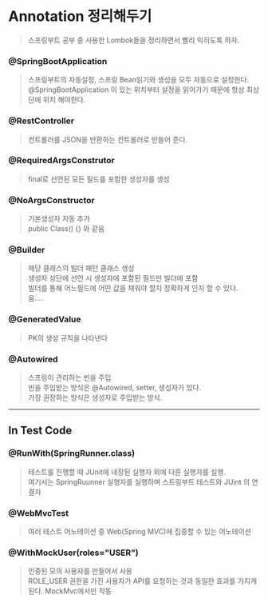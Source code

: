 # Annotation 정리해두기

> 스프링부트 공부 중 사용한 Lombok들을 정리하면서 빨리 익히도록 하자.

### @SpringBootApplication

> 스프링부트의 자동설정, 스프링 Bean읽기와 생성을 모두 자동으로 설정한다.  
> @SpringBootApplication 이 있는 위치부터 설정을 읽어가기 때문에 항상 최상단에 위치 해야한다.

### @RestController

> 컨트롤러를 JSON을 반환하는 컨트롤러로 만들어 준다.

### @RequiredArgsConstrutor

> final로 선언된 모든 필드를 포함한 생성자를 생성

### @NoArgsConstructor

> 기본생성자 자동 추가  
> public Class() {} 와 같음

### @Builder

> 해당 클래스의 빌더 패턴 클래스 생성  
> 생성자 상단에 선언 시 생성자에 포함된 필드만 빌더에 포함  
> 빌더를 통해 어느필드에 어떤 값을 채워야 할지 정확하게 인지 할 수 있다.  
> 음....

### @GeneratedValue

> PK의 생성 규칙을 나타낸다

### @Autowired

> 스프링이 관리하는 빈을 주입  
> 빈을 주입받는 방식은 @Autowired, setter, 생성자가 있다.  
> 가장 권장하는 방식은 생성자로 주입받는 방식.

---

## In Test Code

### @RunWith(SpringRunner.class)

> 테스트를 진행할 때 JUnit에 내장된 실행자 외에 다른 실행자를 실행.  
> 여기서는 SpringRuunner 실행자를 실행하며 스트링부트 테스트와 JUint 의 연결자

### @WebMvcTest

> 여러 테스트 어노테이션 중 Web(Spring MVC)에 집중할 수 있는 어노테이션

### @WithMockUser(roles="USER")

> 인증된 모의 사용자를 만들어서 사용  
> ROLE_USER 권한을 가진 사용자가 API를 요청하는 것과 동일한 효과를 가지게 된다.
> MockMvc에서만 작동
